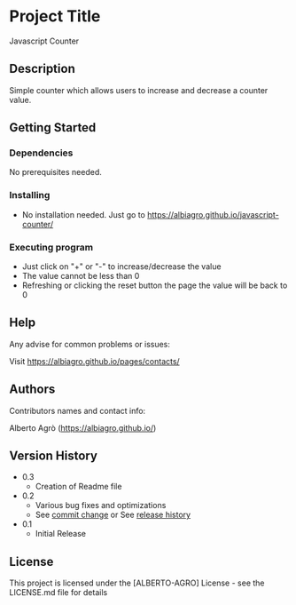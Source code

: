 # Project Title

Javascript Counter

## Description

Simple counter which allows users to increase and decrease a counter value.

## Getting Started

### Dependencies

No prerequisites needed.   

### Installing

* No installation needed. Just go to https://albiagro.github.io/javascript-counter/

### Executing program

* Just click on "+" or "-" to increase/decrease the value
* The value cannot be less than 0
* Refreshing or clicking the reset button the page the value will be back to 0

## Help

Any advise for common problems or issues:

Visit https://albiagro.github.io/pages/contacts/

## Authors

Contributors names and contact info:

Alberto Agrò (https://albiagro.github.io/)

## Version History

* 0.3
    * Creation of Readme file
* 0.2
    * Various bug fixes and optimizations
    * See [commit change]() or See [release history]()
* 0.1
    * Initial Release

## License

This project is licensed under the [ALBERTO-AGRO] License - see the LICENSE.md file for details
